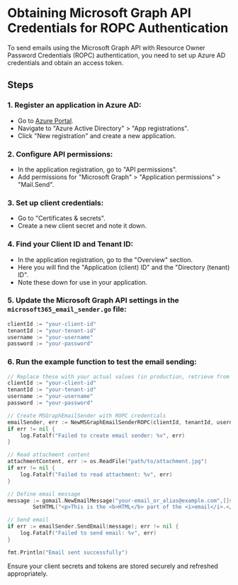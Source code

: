 # Obtaining Microsoft Graph API Credentials for ROPC Authentication

To send emails using the Microsoft Graph API with Resource Owner Password Credentials (ROPC) authentication, you need to set up Azure AD credentials and obtain an access token.

## Steps

### 1. Register an application in Azure AD:
- Go to [Azure Portal](https://portal.azure.com/).
- Navigate to "Azure Active Directory" > "App registrations".
- Click "New registration" and create a new application.

### 2. Configure API permissions:
- In the application registration, go to "API permissions".
- Add permissions for "Microsoft Graph" > "Application permissions" > "Mail.Send".

### 3. Set up client credentials:
- Go to "Certificates & secrets".
- Create a new client secret and note it down.

### 4. Find your Client ID and Tenant ID:
- In the application registration, go to the "Overview" section.
- Here you will find the "Application (client) ID" and the "Directory (tenant) ID".
- Note these down for use in your application.

### 5. Update the Microsoft Graph API settings in the `microsoft365_email_sender.go` file:
```go
clientId := "your-client-id"
tenantId := "your-tenant-id"
username := "your-username"
password := "your-password"
```

### 6. Run the example function to test the email sending:
```go
// Replace these with your actual values (in production, retrieve from a secure file or secret manager)
clientId := "your-client-id"
tenantId := "your-tenant-id"
username := "your-username"
password := "your-password"

// Create MSGraphEmailSender with ROPC credentials
emailSender, err := NewMSGraphEmailSenderROPC(clientId, tenantId, username, password)
if err != nil {
    log.Fatalf("Failed to create email sender: %v", err)
}

// Read attachment content
attachmentContent, err := os.ReadFile("path/to/attachment.jpg")
if err != nil {
    log.Fatalf("Failed to read attachment: %v", err)
}

// Define email message
message := gomail.NewEmailMessage("your-email_or_alias@example.com",[]string{"recipient@example.com"}, "Test Email with attachment", "This is the plain text part of the email.").
		SetHTML("<p>This is the <b>HTML</b> part of the <i>email</i>.</p>").AddAttachments(*gomail.NewAttachment("attachment.jpg", attachmentContent))

// Send email
if err := emailSender.SendEmail(message); err != nil {
    log.Fatalf("Failed to send email: %v", err)
}

fmt.Println("Email sent successfully")    
```
Ensure your client secrets and tokens are stored securely and refreshed appropriately.